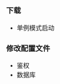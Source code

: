<span  style="font-family: Simsun,serif; font-size: 17px; ">

### 下载

- 单例模式启动

### 修改配置文件

- 鉴权
- 数据库

</span>